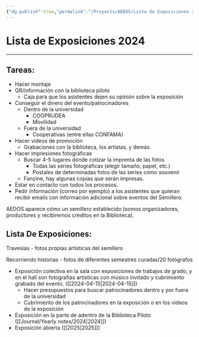 ```yaml
---
{"dg-publish":true,"permalink":"/Proyects/AEDOS/Lista de Exposiciones 2024/","title":"AEDOS 2024","updated":"2024-02-28T14:33:28.836-05:00"}
---
```



# Lista de Exposiciones 2024

---

## Tareas:

- Hacer montaje
- QR/información con la biblioteca piloto
	- Caja para que los asistentes dejen su opinión sobre la exposición
- Conseguir el dinero del evento/patrocinadores
	- Dentro de la universidad
		- COOPRUDEA
		- Movilidad
	- Fuera de la universidad
		- Cooperativas (entre ellas CONFAMA)
- Hacer videos de promoción
	- Grabaciones con la biblioteca, los artistas, y demás.
- Hacer impresiones fotográficas
	- Buscar 4-5 lugares dónde cotizar la imprenta de las fotos
		- Todas las series fotográficas (elegir tamaño, papel, etc.)
		- Postales de determinadas fotos de las series cómo souvenir
	- Fanzine, hay algunas copias que serán impresas.
- Estar en contacto con todos los procesos.
- Pedir información (correo por ejemplo) a los asistentes que quieran recibir emails con información adicional sobre eventos del Semillero.

AEDOS aparece cómo un semillero establecido (somos organizadores, productores y recibiremos créditos en la Biblioteca).

## Lista De Exposiciones:

Travesías - fotos propias artísticas del semillero

Recorriendo historias - fotos de diferentes semestres curadas/20 fotógrafos

- Exposición colectiva en la sala con exposiciones de trabajos de grado, y en el hall son fotografías artísticas con músico invitado y cubrimiento grabado del evento. ([[2024-04-15\|2024-04-15]])
	- Hacer presupuestos para buscar patrocinadores dentro y por fuera de la universidad
	- Cubrimiento de los patrocinadores en la exposición o en los videos de la exposición
- Exposición en la parte de adentro de la Biblioteca Piloto ([[Journal/Yearly notes/2024\|2024]])
- Exposición abierta ([[2025\|2025]])
